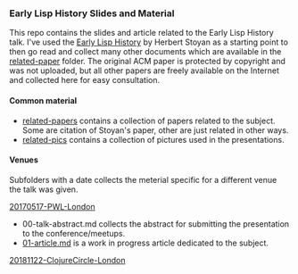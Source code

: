 ### Early Lisp History Slides and Material

This repo contains the slides and article related to the Early Lisp History talk. I've used the [Early Lisp History](http://dl.acm.org/citation.cfm?id=802047) by Herbert Stoyan as a starting point to then go read and collect many other documents which are available in the [related-paper](https://github.com/reborg/lisp-history-talk/blob/master/related-papers) folder. The original ACM paper is protected by copyright and was not uploaded, but all other papers are freely available on the Internet and collected here for easy consultation.

#### Common material

* [related-papers](https://github.com/reborg/lisp-history-talk/blob/master/related-papers) contains a collection of papers related to the subject. Some are citation of Stoyan's paper, other are just related in other ways.
* [related-pics](https://github.com/reborg/lisp-history-talk/blob/master/related-pics) contains a collection of pictures used in the presentations.

#### Venues

Subfolders with a date collects the meterial specific for a different venue the talk was given.

[20170517-PWL-London](https://www.meetup.com/Papers-We-Love-London/events/239664173/)

* 00-talk-abstract.md collects the abstract for submitting the presentation to the conference/meetups.
* [01-article.md](https://github.com/reborg/lisp-history-talk/blob/master/20170517-PWL-London/01-article.md) is a work in progress article dedicated to the subject.

[20181122-ClojureCircle-London](https://www.meetup.com/London-Clojurians/events/255854875/)


